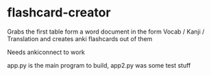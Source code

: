 # flashcard-creator

Grabs the first table form a word document in the form Vocab / Kanji / Translation
and creates anki flashcards out of them

Needs ankiconnect to work

app.py is the main program to build, app2.py was some test stuff
